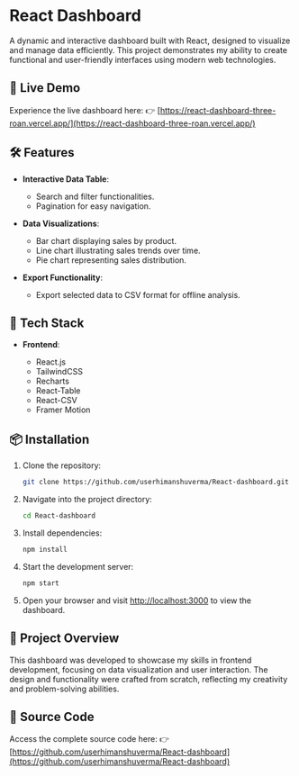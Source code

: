 # React Dashboard

A dynamic and interactive dashboard built with React, designed to visualize and manage data efficiently. This project demonstrates my ability to create functional and user-friendly interfaces using modern web technologies.

## 🚀 Live Demo

Experience the live dashboard here:
👉 [https://react-dashboard-three-roan.vercel.app/](https://react-dashboard-three-roan.vercel.app/)

## 🛠️ Features

* **Interactive Data Table**:

  * Search and filter functionalities.
  * Pagination for easy navigation.

* **Data Visualizations**:

  * Bar chart displaying sales by product.
  * Line chart illustrating sales trends over time.
  * Pie chart representing sales distribution.

* **Export Functionality**:

  * Export selected data to CSV format for offline analysis.

## 🧩 Tech Stack

* **Frontend**:

  * React.js
  * TailwindCSS
  * Recharts
  * React-Table
  * React-CSV
  * Framer Motion

## 📦 Installation

1. Clone the repository:

   ```bash
   git clone https://github.com/userhimanshuverma/React-dashboard.git
   ```

2. Navigate into the project directory:

   ```bash
   cd React-dashboard
   ```

3. Install dependencies:

   ```bash
   npm install
   ```

4. Start the development server:

   ```bash
   npm start
   ```

5. Open your browser and visit [http://localhost:3000](http://localhost:3000) to view the dashboard.

## 📝 Project Overview

This dashboard was developed to showcase my skills in frontend development, focusing on data visualization and user interaction. The design and functionality were crafted from scratch, reflecting my creativity and problem-solving abilities.

## 📄 Source Code

Access the complete source code here:
👉 [https://github.com/userhimanshuverma/React-dashboard](https://github.com/userhimanshuverma/React-dashboard)


